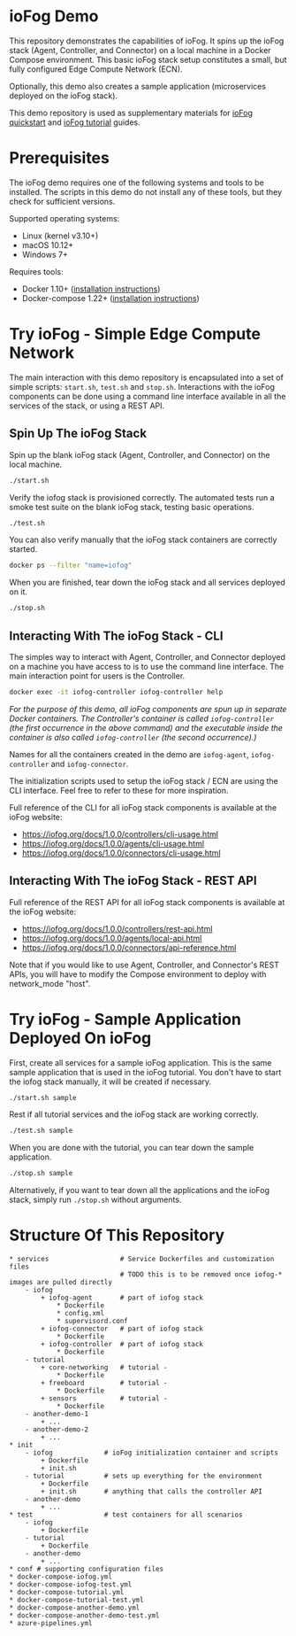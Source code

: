 # ioFog Demo

This repository demonstrates the capabilities of ioFog. It spins up the ioFog stack (Agent, Controller, and Connector) on a local machine in a Docker Compose environment. This basic ioFog stack setup constitutes a small, but fully configured Edge Compute Network (ECN).

Optionally, this demo also creates a sample application (microservices deployed on the ioFog stack).

This demo repository is used as supplementary materials for [ioFog quickstart](https://iofog.org/docs/1.0.0/getting-started/core-concepts.html) and [ioFog tutorial](https://iofog.org/docs/1.0.0/tutorial/introduction.html) guides. 


# Prerequisites

The ioFog demo requires one of the following systems and tools to be installed. The scripts in this demo do not install any of these tools, but they check for sufficient versions.

Supported operating systems:

* Linux (kernel v3.10+)
* macOS 10.12+
* Windows 7+

Requires tools:

* Docker 1.10+ ([installation instructions](https://docs.docker.com/install/))
* Docker-compose 1.22+ ([installation instructions](https://docs.docker.com/compose/install/))


# Try ioFog - Simple Edge Compute Network

The main interaction with this demo repository is encapsulated into a set of simple scripts: `start.sh`, `test.sh` and `stop.sh`. Interactions with the ioFog components can be done using a command line interface available in all the services of the stack, or using a REST API.

## Spin Up The ioFog Stack

Spin up the blank ioFog stack (Agent, Controller, and Connector) on the local machine.

```sh
./start.sh
```

Verify the iofog stack is provisioned correctly. The automated tests run a smoke test suite on the blank ioFog stack, testing basic operations.

```sh
./test.sh
```

You can also verify manually that the ioFog stack containers are correctly started.
```sh
docker ps --filter "name=iofog"
```

When you are finished, tear down the ioFog stack and all services deployed on it.

```sh
./stop.sh
```

## Interacting With The ioFog Stack - CLI

The simples way to interact with Agent, Controller, and Connector deployed on a machine you have access to is to use the command line interface. The main interaction point for users is the Controller.

```sh
docker exec -it iofog-controller iofog-controller help
```
_For the purpose of this demo, all ioFog components are spun up in separate Docker containers. The Controller's container is called `iofog-controller` (the first occurrence in the above command) and the executable inside the container is also called `iofog-controller` (the second occurrence).)_

Names for all the containers created in the demo are `iofog-agent`, `iofog-controller` and `iofog-connector`.

The initialization scripts used to setup the ioFog stack / ECN are using the CLI interface. Feel free to refer to these for more inspiration.

Full reference of the CLI for all ioFog stack components is available at the ioFog website:

* https://iofog.org/docs/1.0.0/controllers/cli-usage.html
* https://iofog.org/docs/1.0.0/agents/cli-usage.html
* https://iofog.org/docs/1.0.0/connectors/cli-usage.html

## Interacting With The ioFog Stack - REST API


Full reference of the REST API for all ioFog stack components is available at the ioFog website:

* https://iofog.org/docs/1.0.0/controllers/rest-api.html
* https://iofog.org/docs/1.0.0/agents/local-api.html
* https://iofog.org/docs/1.0.0/connectors/api-reference.html

Note that if you would like to use Agent, Controller, and Connector's REST APIs, you will have to modify the Compose environment to deploy with network_mode "host".


# Try ioFog - Sample Application Deployed On ioFog

First, create all services for a sample ioFog application. This is the same sample application that is used in the ioFog tutorial. You don't have to start the iofog stack manually, it will be created if necessary.

```sh
./start.sh sample
```

Rest if all tutorial services and the ioFog stack are working correctly.
```sh
./test.sh sample
```

When you are done with the tutorial, you can tear down the sample application.
```sh
./stop.sh sample
```

Alternatively, if you want to tear down all the applications and the ioFog stack, simply run `./stop.sh` without arguments.


# Structure Of This Repository
```text
* services                  # Service Dockerfiles and customization files
                            # TODO this is to be removed once iofog-* images are pulled directly
    - iofog
        + iofog-agent       # part of iofog stack
            * Dockerfile
            * config.xml
            * supervisord.conf
        + iofog-connector   # part of iofog stack
            * Dockerfile
        + iofog-controller  # part of iofog stack
            * Dockerfile
    - tutorial
        + core-networking   # tutorial -        
            * Dockerfile
        + freeboard         # tutorial -
            * Dockerfile
        + sensors           # tutorial -
            * Dockerfile
    - another-demo-1
        + ...
    - another-demo-2
        + ...
* init                  
    - iofog             # ioFog initialization container and scripts
        + Dockerfile
        + init.sh
    - tutorial          # sets up everything for the environment
        + Dockerfile
        + init.sh       # anything that calls the controller API
    - another-demo
        + ...
* test                  # test containers for all scenarios
    - iofog
        + Dockerfile
    - tutorial
        + Dockerfile
    - another-demo
        + ...
* conf # supporting configuration files 
* docker-compose-iofog.yml
* docker-compose-iofog-test.yml
* docker-compose-tutorial.yml
* docker-compose-tutorial-test.yml
* docker-compose-another-demo.yml
* docker-compose-another-demo-test.yml
* azure-pipelines.yml
```
